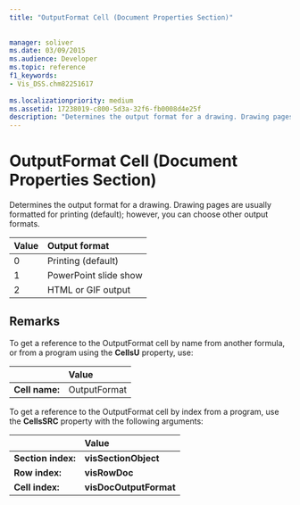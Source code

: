 ```yaml
---
title: "OutputFormat Cell (Document Properties Section)"
 
 
manager: soliver
ms.date: 03/09/2015
ms.audience: Developer
ms.topic: reference
f1_keywords:
- Vis_DSS.chm82251617
 
ms.localizationpriority: medium
ms.assetid: 17238019-c800-5d3a-32f6-fb0008d4e25f
description: "Determines the output format for a drawing. Drawing pages are usually formatted for printing (default); however, you can choose other output formats."
---
```


# OutputFormat Cell (Document Properties Section)

Determines the output format for a drawing. Drawing pages are usually formatted for printing (default); however, you can choose other output formats.
  
|**Value**|**Output format**|
|:-----|:-----|
| 0  <br/> | Printing (default)  <br/> |
| 1  <br/> | PowerPoint slide show  <br/> |
| 2  <br/> | HTML or GIF output  <br/> |
   
## Remarks

To get a reference to the OutputFormat cell by name from another formula, or from a program using the **CellsU** property, use: 
  
||Value |
|:-----|:-----|
| **Cell name:**  <br/> | OutputFormat  <br/> |
   
To get a reference to the OutputFormat cell by index from a program, use the **CellsSRC** property with the following arguments: 
  
||Value |
|:-----|:-----|
| **Section index:**  <br/> |**visSectionObject** <br/> |
| **Row index:**  <br/> |**visRowDoc** <br/> |
| **Cell index:**  <br/> |**visDocOutputFormat** <br/> |
   

